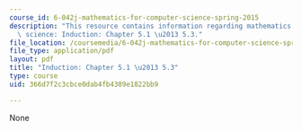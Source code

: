 ```yaml
---
course_id: 6-042j-mathematics-for-computer-science-spring-2015
description: "This resource contains information regarding mathematics for computer\
  \ science: Induction: Chapter 5.1 \u2013 5.3."
file_location: /coursemedia/6-042j-mathematics-for-computer-science-spring-2015/366d7f2c3cbce0dab4fb4389e1822bb9_MIT6_042JS15_Session8.pdf
file_type: application/pdf
layout: pdf
title: "Induction: Chapter 5.1 \u2013 5.3"
type: course
uid: 366d7f2c3cbce0dab4fb4389e1822bb9

---
```

None